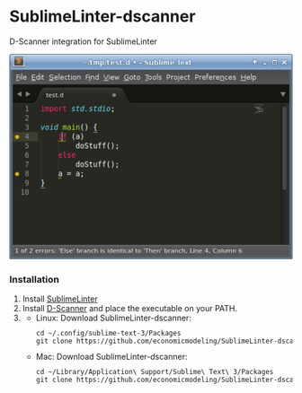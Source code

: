 SublimeLinter-dscanner
======================

D-Scanner integration for SublimeLinter

![screenshot](screenshot.png "This code is crap!")

### Installation

<ol>
	<li>Install <a href="http://www.sublimelinter.com/en/latest/installation.html">SublimeLinter</a></li>
	<li>Install <a href="https://github.com/Hackerpilot/Dscanner">D-Scanner</a> and place the executable on your PATH.</li>
	<li>
		<ul>
			<li>Linux: Download SublimeLinter-dscanner:<code><pre>cd ~/.config/sublime-text-3/Packages
git clone https://github.com/economicmodeling/SublimeLinter-dscanner.git</pre></code></li>
			<li>Mac: Download SublimeLinter-dscanner:<code><pre>cd ~/Library/Application\ Support/Sublime\ Text\ 3/Packages
git clone https://github.com/economicmodeling/SublimeLinter-dscanner.git</pre></code></li>
		</ul>
	</li>
</ol>
